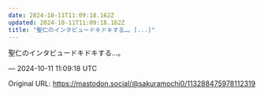 ```yaml
---
date: 2024-10-11T11:09:18.162Z
updated: 2024-10-11T11:09:18.162Z
title: "聖仁のインタビュードキドキする…。[...]"
---
```


<p>聖仁のインタビュードキドキする…。</p>

&mdash; 2024-10-11 11:09:18 UTC

Original URL: https://mastodon.social/@sakuramochi0/113288475978112319
